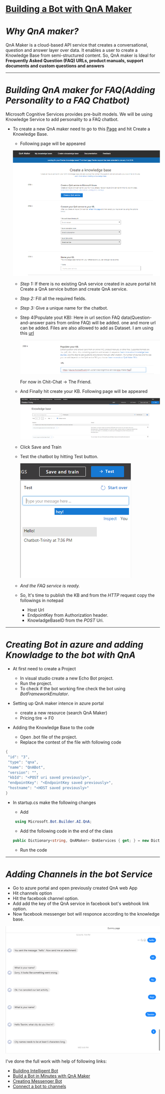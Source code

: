 
# [Building a Bot with QnA Maker]("/")

# *Why QnA maker?* 
QnA Maker is a cloud-based API service that creates a conversational, question and answer layer over data. It enables a user to create a Knowledge Base from semi-structured content. So, QnA maker is Ideal for **Frequently Asked Question (FAQ) URLs, product manuals, support documents and custom questions and answers**
____________

# *Building QnA maker for FAQ(Adding Personality to a FAQ Chatbot)*

Microsoft Cognitive Services provides pre-built models. We will be using Knowledge Service to add personality to a FAQ chatbot.

- To create a new QnA maker need to go to this [Page](https://www.qnamaker.ai) and hit Create a Knowledge Base.
    - 	Following page will be appeared 

    ![Create QnA Page](QnAMaker/CreateQnAPage.png)

    - *Step 1:* If there is no existing  QnA service created in azure portal hit Create a QnA service button and create QnA service.
    - *Step 2:* Fill all the required fields.
    - *Step 3:* Give a unique name for the chatbot.
    -  Step 4(Populate yout KB): Here in url section FAQ data(Question-and-answer pairs from online FAQ) will be added.  one and more url can be added. Files are also allowed to add as Dataset. I am using this [url]( https://azure.microsoft.com/en-us/services/cognitive-services/qna-maker/faq/)

       ![Adding FAQ Link](QnAMaker/AddingFAQLink.png)

       For now in Chit-Chat -> The Friend.

    - And Finally hit create your KB. Following page will be appeared 

       ![Chatbot-trinity](QnAMaker/Chatbot-trinity.png)

    - Click Save and Train
    - Test the chatbot by hitting Test button.

       ![chat](QnAMaker/Chat.png)

    -  *And the FAQ service is ready.*
    -  So, It's time to publish the KB and from the *HTTP* request copy the followings in notepad
        - Host Url
        - EndpointKey from Authorization header.
        - KnowladgeBaseID from the *POST* Uri.
________________________

# *Creating Bot in azure and adding Knowladge to the bot with QnA*

 - At first need to create a Project
    - In visual studio create a new Echo Bot project.
    - Run the project.
    - To check if the bot working fine check the bot using *BotFrameworkEmulator*.

 - Setting up QnA maker intence in azure portal
    - create a new resource (search QnA Maker)
    - Pricing tire -> F0

 - Adding the Knowledge Base to the code
    - Open .bot file of the project.
    - Replace the contest of the file with following code
 ```c#
{
  "id": "3",
  "type": "qna",
  "name": "QnABot",
  "version": "",
  "kbId": "<POST uri saved previously>",
  "endpointKey": "<EndpointKey saved previously>",
  "hostname": "<HOST saved previously>"
}
 ```
 - In startup.cs make the following changes
    - Add 

    ```c#
     using Microsoft.Bot.Builder.AI.QnA;
     ```
    - Add the following code in the end of the class
    
     ```c#
     public Dictionary<string, QnAMaker> QnAServices { get; } = new Dictionary<string, QnAMaker>();
     ```
    - Run the code

  _________________________
 # *Adding Channels in the bot Service*
 - Go to azure portal and open previously created QnA web App
 - Hit channels option
 - Hit the facebook channel option.
 - Add add the key of the QnA service in facebook bot's webhook link option.
 - Now facebook messenger bot will responce according to the knowledge base.

 ![MessengerBot](QnAMaker/MessengerBot.png)

 I've done the full work with help of following links:
 - [Building Intelligent Bot](https://aischool.microsoft.com/en-us/conversational/learning-paths/building-an-intelligent-bot)
 - [Build a Bot in Minutes with QnA Maker](https://channel9.msdn.com/Shows/AI-Show/Build-a-Bot-in-Minutes-with-QnA-Maker) 
 - [Creating Messenger Bot](https://developers.facebook.com/docs/messenger-platform/app-review/)
 - [Connect a bot to channels](https://docs.microsoft.com/en-us/azure/bot-service/bot-service-manage-channels?view=azure-bot-service-4.0)
 
 
    